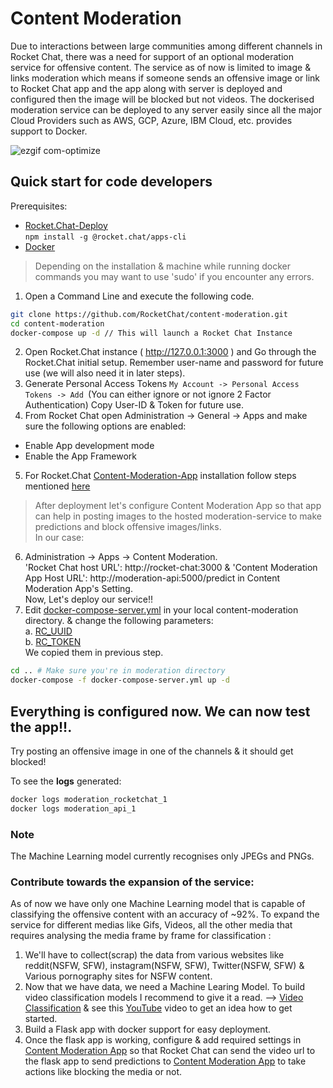 # Content Moderation

Due to interactions between large communities among different channels in Rocket Chat, there was a need for support of an optional moderation service for offensive content. The service as of now is limited to image & links moderation which means if someone sends an offensive image or link to Rocket Chat app and the app along with server is deployed and configured then the image will be blocked but not videos.
The dockerised moderation service can be deployed to any server easily since all the major Cloud Providers such as AWS, GCP, Azure, IBM Cloud, etc. provides support to Docker.

![ezgif com-optimize](https://user-images.githubusercontent.com/18248623/89886718-babcff80-dbea-11ea-9c19-afee96f9aff1.gif)


## Quick start for code developers
Prerequisites:

* [Rocket.Chat-Deploy](https://docs.rocket.chat/apps-development/getting-started#installation)<br>
```npm install -g @rocket.chat/apps-cli```
* [Docker](https://docs.docker.com/get-docker/)
> Depending on the installation & machine while running docker commands you may want to use 'sudo' if you encounter any errors.
1. Open a Command Line and execute the following code.
```sh
git clone https://github.com/RocketChat/content-moderation.git
cd content-moderation
docker-compose up -d // This will launch a Rocket Chat Instance
```
2. Open Rocket.Chat instance ( http://127.0.0.1:3000 ) and Go through the Rocket.Chat initial setup. Remember
user-name and password for future use (we will also need it in later steps).
3. Generate Personal Access Tokens `My Account -> Personal Access Tokens -> Add `(You can either ignore or not ignore 2 Factor Authentication)
Copy User-ID & Token for future use.
4. From Rocket Chat open Administration -> General -> Apps and make sure the following options are enabled:
 - Enable App development mode 
 - Enable the App Framework
5. For Rocket.Chat [Content-Moderation-App](https://github.com/RocketChat/Apps.Moderation) installation follow steps
mentioned [here](https://github.com/RocketChat/Apps.Moderation/blob/master/README.md)

> After deployment let's configure Content Moderation App so that app can help in posting images to the hosted moderation-service to make predictions and
block offensive images/links.<br>
In our case:<br>
6. Administration -> Apps -> Content Moderation.<br>
'Rocket Chat host URL': http://rocket-chat:3000 &  'Content Moderation App Host URL': http://moderation-api:5000/predict in
Content Moderation App's Setting.<br>
Now, Let's deploy our service!!<br>
7. Edit [docker-compose-server.yml](https://github.com/RocketChat/content-moderation/blob/master/docker-compose-server.yml) in your local content-moderation directory.
& change the following
parameters:<br>
  a. [RC_UUID](https://github.com/RocketChat/content-moderation/blob/fa05ae92ca6497db6fca6558e2ff55ddc00c1543/docker-compose-server.yml#L13) <br>
  b. [RC_TOKEN](https://github.com/RocketChat/content-moderation/blob/fa05ae92ca6497db6fca6558e2ff55ddc00c1543/docker-compose-server.yml#L14)<br>
  We copied them in previous step.
```sh
cd .. # Make sure you're in moderation directory
docker-compose -f docker-compose-server.yml up -d
```
 ## Everything is configured now. We can now test the app!!.
 Try posting an offensive image in one of the channels & it should get blocked!
 
 To see the **logs** generated:
 ```sh
 docker logs moderation_rocketchat_1
 docker logs moderation_api_1
 ```
 ### Note
 The Machine Learning model currently recognises only JPEGs and PNGs.

### Contribute towards the expansion of the service:
As of now we have only one Machine Learning model that is capable of classifying the offensive content with an accuracy of ~92%. 
To expand the service for different medias like Gifs, Videos, all the other media that requires analysing the media frame by frame for classification :
1. We'll have to collect(scrap) the data from various websites like reddit(NSFW, SFW), instagram(NSFW, SFW), Twitter(NSFW, SFW) & Various pornography sites for 
   NSFW content.
2. Now that we have data, we need a Machine Learing Model. To build video classification models I recommend to give it a read. --> [Video Classification](https://www.analyticsvidhya.com/blog/2019/09/step-by-step-deep-learning-tutorial-video-classification-python/) & see this [YouTube](https://www.youtube.com/watch?v=SphaH33JU3Q) video to get an idea how to get started.
3. Build a Flask app with docker support for easy deployment.
4. Once the flask app is working, configure & add required settings in [Content Moderation App](https://github.com/RocketChat/Apps.Moderation) so that Rocket Chat
can send the video url to the flask app to send predictions to [Content Moderation App](https://github.com/RocketChat/Apps.Moderation) to take actions like blocking the media or not.

